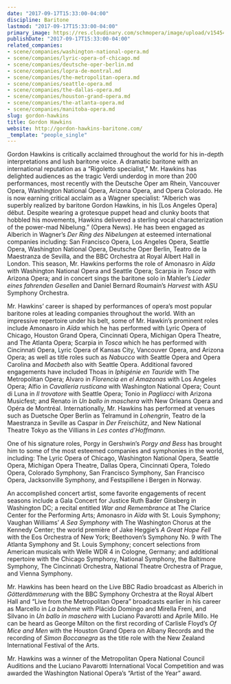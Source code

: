 ```yaml
---
date: "2017-09-17T15:33:00-04:00"
discipline: Baritone
lastmod: "2017-09-17T15:33:00-04:00"
primary_image: https://res.cloudinary.com/schmopera/image/upload/v1545409169/media/webhook-uploads/1505676492449/Hawkins.G.Headshot.jpg.jpg
publishDate: "2017-09-17T15:33:00-04:00"
related_companies:
- scene/companies/washington-national-opera.md
- scene/companies/lyric-opera-of-chicago.md
- scene/companies/deutsche-oper-berlin.md
- scene/companies/lopra-de-montral.md
- scene/companies/the-metropolitan-opera.md
- scene/companies/seattle-opera.md
- scene/companies/the-dallas-opera.md
- scene/companies/houston-grand-opera.md
- scene/companies/the-atlanta-opera.md
- scene/companies/manitoba-opera.md
slug: gordon-hawkins
title: Gordon Hawkins
website: http://gordon-hawkins-baritone.com/
_template: "people_single"
---
```


Gordon Hawkins is critically acclaimed throughout the world for his in-depth interpretations and lush baritone voice. A dramatic baritone with an international reputation as a “Rigoletto specialist,” Mr. Hawkins has delighted audiences as the tragic Verdi underdog in more than 200 performances, most recently with the Deutsche Oper am Rhein, Vancouver Opera, Washington National Opera, Arizona Opera, and Opera Colorado. He is now earning critical acclaim as a Wagner specialist: “Alberich was superbly realized by baritone Gordon Hawkins, in his [Los Angeles Opera] début. Despite wearing a grotesque puppet head and clunky boots that hobbled his movements, Hawkins delivered a sterling vocal characterization of the power-mad Nibelung.” (Opera News). He has been engaged as Alberich in Wagner’s *Der Ring des Nibelungen* at esteemed international companies including: San Francisco Opera, Los Angeles Opera, Seattle Opera, Washington National Opera, Deutsche Oper Berlin, Teatro de la Maestranza de Sevilla, and the BBC Orchestra at Royal Albert Hall in London. This season, Mr. Hawkins performs the role of Amonasro in *Aïda* with Washington National Opera and Seattle Opera; Scarpia in *Tosca* with Arizona Opera; and in concert sings the baritone solo in Mahler’s *Lieder eines fahrenden Gesellen* and Daniel Bernard Roumain’s *Harvest* with ASU Symphony Orchestra.

Mr. Hawkins’ career is shaped by performances of opera’s most popular baritone roles at leading companies throughout the world. With an impressive repertoire under his belt, some of Mr. Hawkin’s prominent roles include Amonasro in *Aïda* which he has performed with Lyric Opera of Chicago, Houston Grand Opera, Cincinnati Opera, Michigan Opera Theatre, and The Atlanta Opera; Scarpia in *Tosca* which he has performed with Cincinnati Opera, Lyric Opera of Kansas City, Vancouver Opera, and Arizona Opera; as well as title roles such as *Nabucco* with Seattle Opera and Opera Carolina and *Macbeth* also with Seattle Opera. Additional favored engagements have included Thoas in *Iphigénie en Tauride* with The Metropolitan Opera; Alvaro in *Florencia en el Amazonas* with Los Angeles Opera; Alfio in *Cavalleria rusticana* with Washington National Opera; Count di Luna in *Il trovatore* with Seattle Opera; Tonio in *Pagliacci* with Arizona Musicfest; and Renato in *Un ballo in maschera* with New Orleans Opera and Opéra de Montréal. Internationally, Mr. Hawkins has performed at venues such as Duetsche Oper Berlin as Telramund in *Lohengrin*, Teatro de la Maestranza in Seville as Caspar in *Der Freischütz*, and New National Theatre Tokyo as the Villians in *Les contes d’Hoffmann*.

One of his signature roles, Porgy in Gershwin’s *Porgy and Bess* has brought him to some of the most esteemed companies and symphonies in the world, including: The Lyric Opera of Chicago, Washington National Opera, Seattle Opera, Michigan Opera Theatre, Dallas Opera, Cincinnati Opera, Toledo Opera, Colorado Symphony, San Francisco Symphony, San Francisco Opera, Jacksonville Symphony, and Festspillene i Bergen in Norway.

An accomplished concert artist, some favorite engagements of recent seasons include a Gala Concert for Justice Ruth Bader Ginsberg in Washington DC; a recital entitled *War and Remembrance* at The Clarice Center for the Performing Arts; Amonasro in *Aïda* with St. Louis Symphony; Vaughan Williams’ *A Sea Symphony* with The Washington Chorus at the Kennedy Center; the world première of Jake Heggie’s *A Great Hope Fell* with the Eos Orchestra of New York; Beethoven’s Symphony No. 9 with The Atlanta Symphony and St. Louis Symphony; concert selections from American musicals with Welle WDR 4 in Cologne, Germany; and additional repertoire with the Chicago Symphony, National Symphony, the Baltimore Symphony, The Cincinnati Orchestra, National Theatre Orchestra of Prague, and Vienna Symphony.

Mr. Hawkins has been heard on the Live BBC Radio broadcast as Alberich in *Götterdämmerung* with the BBC Symphony Orchestra at the Royal Albert Hall and “Live from the Metropolitan Opera” broadcasts earlier in his career as Marcello in *La bohème* with Plácido Domingo and Mirella Freni, and Silvano in *Un ballo in maschera* with Luciano Pavarotti and Aprile Millo. He can be heard as George Milton on the first recording of Carlisle Floyd’s *Of Mice and Men* with the Houston Grand Opera on Albany Records and the recording of *Simon Boccanegra* as the title role with the New Zealand International Festival of the Arts. 

Mr. Hawkins was a winner of the Metropolitan Opera National Council Auditions and the Luciano Pavarotti International Vocal Competition and was awarded the Washington National Opera’s “Artist of the Year” award.
